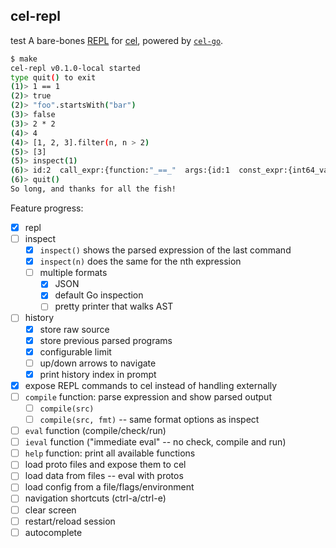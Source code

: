 ## cel-repl

test
A bare-bones [REPL](https://en.wikipedia.org/wiki/Read%E2%80%93eval%E2%80%93print_loop) for [cel](https://github.com/google/cel-spec), powered by [`cel-go`](https://github.com/google/cel-go).

```bash
$ make
cel-repl v0.1.0-local started
type quit() to exit
(1)> 1 == 1
(2)> true
(2)> "foo".startsWith("bar")
(3)> false
(3)> 2 * 2             
(4)> 4
(4)> [1, 2, 3].filter(n, n > 2)
(5)> [3]
(5)> inspect(1)
(6)> id:2  call_expr:{function:"_==_"  args:{id:1  const_expr:{int64_value:1}}  args:{id:3  const_expr:{int64_value:1}}}
(6)> quit()
So long, and thanks for all the fish!
```

Feature progress:
- [x] repl
- [ ] inspect
    - [x] `inspect()` shows the parsed expression of the last command
    - [x] `inspect(n)` does the same for the nth expression
    - [ ] multiple formats
        - [x] JSON
        - [x] default Go inspection
        - [ ] pretty printer that walks AST
- [ ] history
    - [x] store raw source
    - [x] store previous parsed programs
    - [x] configurable limit
    - [ ] up/down arrows to navigate
    - [x] print history index in prompt
- [x] expose REPL commands to cel instead of handling externally
- [ ] `compile` function: parse expression and show parsed output
    - [ ] `compile(src)`
    - [ ] `compile(src, fmt)` -- same format options as inspect
- [ ] `eval` function (compile/check/run)
- [ ] `ieval` function ("immediate eval" -- no check, compile and run)
- [ ] `help` function: print all available functions
- [ ] load proto files and expose them to cel
- [ ] load data from files -- eval with protos
- [ ] load config from a file/flags/environment
- [ ] navigation shortcuts (ctrl-a/ctrl-e)
- [ ] clear screen
- [ ] restart/reload session
- [ ] autocomplete
